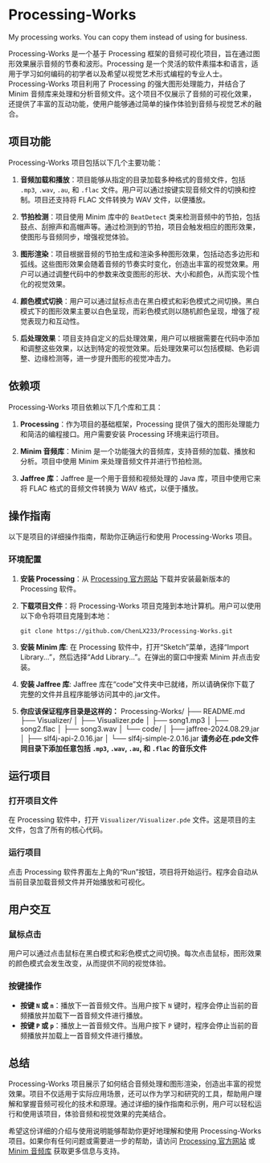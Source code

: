 # Processing-Works
My processing works. You can copy them instead of using for business.

Processing-Works 是一个基于 Processing 框架的音频可视化项目，旨在通过图形效果展示音频的节奏和波形。Processing 是一个灵活的软件素描本和语言，适用于学习如何编码的初学者以及希望以视觉艺术形式编程的专业人士。Processing-Works 项目利用了 Processing 的强大图形处理能力，并结合了 Minim 音频库来处理和分析音频文件。这个项目不仅展示了音频的可视化效果，还提供了丰富的互动功能，使用户能够通过简单的操作体验到音频与视觉艺术的融合。

## 项目功能

Processing-Works 项目包括以下几个主要功能：

1. **音频加载和播放**：项目能够从指定的目录加载多种格式的音频文件，包括 `.mp3`, `.wav`, `.au`, 和 `.flac` 文件。用户可以通过按键实现音频文件的切换和控制。项目还支持将 FLAC 文件转换为 WAV 文件，以便播放。

2. **节拍检测**：项目使用 Minim 库中的 `BeatDetect` 类来检测音频中的节拍，包括鼓点、刮擦声和高帽声等。通过检测到的节拍，项目会触发相应的图形效果，使图形与音频同步，增强视觉体验。

3. **图形渲染**：项目根据音频的节拍生成和渲染多种图形效果，包括动态多边形和弧线。这些图形效果会随着音频的节奏实时变化，创造出丰富的视觉效果。用户可以通过调整代码中的参数来改变图形的形状、大小和颜色，从而实现个性化的视觉效果。

4. **颜色模式切换**：用户可以通过鼠标点击在黑白模式和彩色模式之间切换。黑白模式下的图形效果主要以白色呈现，而彩色模式则以随机颜色呈现，增强了视觉表现力和互动性。

5. **后处理效果**：项目支持自定义的后处理效果，用户可以根据需要在代码中添加和调整这些效果，以达到特定的视觉效果。后处理效果可以包括模糊、色彩调整、边缘检测等，进一步提升图形的视觉冲击力。

## 依赖项

Processing-Works 项目依赖以下几个库和工具：

1. **Processing**：作为项目的基础框架，Processing 提供了强大的图形处理能力和简洁的编程接口。用户需要安装 Processing 环境来运行项目。

2. **Minim 音频库**：Minim 是一个功能强大的音频库，支持音频的加载、播放和分析。项目中使用 Minim 来处理音频文件并进行节拍检测。

3. **Jaffree 库**：Jaffree 是一个用于音频和视频处理的 Java 库，项目中使用它来将 FLAC 格式的音频文件转换为 WAV 格式，以便于播放。

## 操作指南

以下是项目的详细操作指南，帮助你正确运行和使用 Processing-Works 项目。

### 环境配置

1. **安装 Processing**：从 [Processing 官方网站](https://processing.org/download/) 下载并安装最新版本的 Processing 软件。

2. **下载项目文件**：将 Processing-Works 项目克隆到本地计算机。用户可以使用以下命令将项目克隆到本地：
   ```shell
   git clone https://github.com/ChenLX233/Processing-Works.git
3. **安装 Minim 库**: 在 Processing 软件中，打开“Sketch”菜单，选择“Import Library...”，然后选择“Add Library...”。在弹出的窗口中搜索 Minim 并点击安装。

4. **安装 Jaffree 库**: Jaffree 库在“code”文件夹中已就绪，所以请确保你下载了完整的文件并且程序能够访问其中的.jar文件。

5. **你应该保证程序目录是这样的：**
Processing-Works/
├── README.md
├── Visualizer/
│   ├── Visualizer.pde
│   ├── song1.mp3
│   ├── song2.flac
│   ├── song3.wav
│   └── code/
│       ├── jaffree-2024.08.29.jar
│       ├── slf4j-api-2.0.16.jar
│       └── slf4j-simple-2.0.16.jar
**请务必在.pde文件同目录下添加任意包括 `.mp3`, `.wav`, `.au`, 和 `.flac` 的音乐文件**

## 运行项目

### 打开项目文件

在 Processing 软件中，打开 `Visualizer/Visualizer.pde` 文件。这是项目的主文件，包含了所有的核心代码。

### 运行项目

点击 Processing 软件界面左上角的“Run”按钮，项目将开始运行。程序会自动从当前目录加载音频文件并开始播放和可视化。

## 用户交互

### 鼠标点击

用户可以通过点击鼠标在黑白模式和彩色模式之间切换。每次点击鼠标，图形效果的颜色模式会发生改变，从而提供不同的视觉体验。

### 按键操作

- **按键 `N` 或 `n`**：播放下一首音频文件。当用户按下 `N` 键时，程序会停止当前的音频播放并加载下一首音频文件进行播放。
- **按键 `P` 或 `p`**：播放上一首音频文件。当用户按下 `P` 键时，程序会停止当前的音频播放并加载上一首音频文件进行播放。

## 总结

Processing-Works 项目展示了如何结合音频处理和图形渲染，创造出丰富的视觉效果。项目不仅适用于实际应用场景，还可以作为学习和研究的工具，帮助用户理解和掌握音频可视化的技术和原理。通过详细的操作指南和示例，用户可以轻松运行和使用该项目，体验音频和视觉效果的完美结合。

希望这份详细的介绍与使用说明能够帮助你更好地理解和使用 Processing-Works 项目。如果你有任何问题或需要进一步的帮助，请访问 [Processing 官方网站](https://processing.org/) 或 [Minim 音频库](http://code.compartmental.net/tools/minim/) 获取更多信息与支持。
